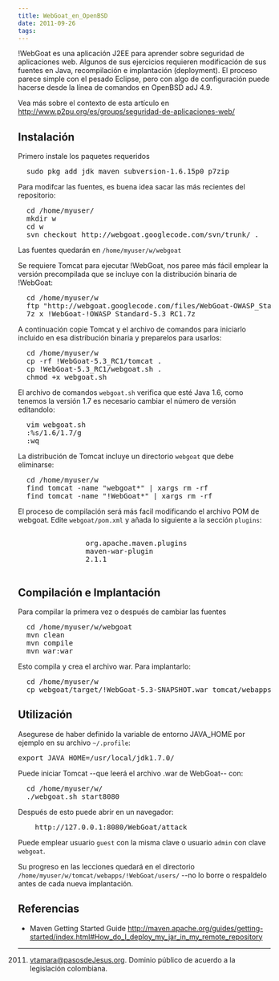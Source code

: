 ```yaml
---
title: WebGoat_en_OpenBSD
date: 2011-09-26
tags:
---
```

 !WebGoat es una aplicación J2EE para aprender sobre seguridad de aplicaciones web.    Algunos de sus ejercicios requieren modificación de sus fuentes en Java, recompilación e implantación (deployment).  El proceso parece simple con el pesado Eclipse, pero con algo de configuración puede hacerse desde la línea de comandos en OpenBSD adJ 4.9.

Vea más sobre el contexto de esta artículo en http://www.p2pu.org/es/groups/seguridad-de-aplicaciones-web/

## Instalación

Primero instale los paquetes requeridos
<pre>
  sudo pkg_add jdk maven subversion-1.6.15p0 p7zip
</pre>

Para modifcar las fuentes, es buena idea sacar las más recientes del repositorio:

<pre>
  cd /home/myuser/
  mkdir w
  cd w
  svn checkout http://webgoat.googlecode.com/svn/trunk/ .
</pre>

Las fuentes quedarán en ```/home/myuser/w/webgoat```


Se requiere Tomcat para ejecutar !WebGoat, nos paree más fácil emplear la versión precompilada que se incluye con la distribución binaria de !WebGoat:


<pre>
  cd /home/myuser/w
  ftp "http://webgoat.googlecode.com/files/WebGoat-OWASP_Standard-5.3_RC1.7z"
  7z x !WebGoat-!OWASP_Standard-5.3_RC1.7z
</pre>


A continuación copie Tomcat y el archivo de comandos para iniciarlo incluido en esa distribución binaria y preparelos para usarlos:

<pre>
  cd /home/myuser/w
  cp -rf !WebGoat-5.3_RC1/tomcat .
  cp !WebGoat-5.3_RC1/webgoat.sh .
  chmod +x webgoat.sh
</pre>

El archivo de comandos ```webgoat.sh``` verifica que esté Java 1.6, como tenemos la versión 1.7 es necesario  cambiar el número de versión editandolo:

<pre>
  vim webgoat.sh
  :%s/1.6/1.7/g
  :wq
</pre>

La distribución de Tomcat incluye un directorio ```webgoat``` que debe eliminarse:


<pre>
  cd /home/myuser/w
  find tomcat -name "webgoat*" | xargs rm -rf
  find tomcat -name "!WebGoat*" | xargs rm -rf
</pre>

El proceso de compilación será más facil modificando el archivo POM de webgoat. Edite ```webgoat/pom.xml``` y añada lo siguiente a la sección ```plugins```:
<pre>
            <plugin>
                <groupId>org.apache.maven.plugins</groupId>
                <artifactId>maven-war-plugin</artifactId>
                <version>2.1.1</version>
            </plugin>
</pre>


## Compilación e Implantación

Para compilar la primera vez o después de cambiar las fuentes
<pre>
  cd /home/myuser/w/webgoat
  mvn clean
  mvn compile
  mvn war:war
</pre>

Esto compila y crea el archivo war.  Para implantarlo:

<pre>
  cd /home/myuser/w
  cp webgoat/target/!WebGoat-5.3-SNAPSHOT.war tomcat/webapps/!WebGoat.war
</pre>

## Utilización

Asegurese de haber definido la variable de entorno JAVA_HOME por ejemplo en su archivo ```~/.profile```:
<pre>
export JAVA_HOME=/usr/local/jdk1.7.0/
</pre>
Puede iniciar Tomcat --que leerá el archivo .war de WebGoat-- con:

<pre>
  cd /home/myuser/w/
  ./webgoat.sh start8080
</pre>

Después de esto puede abrir en un navegador:

<pre>
    http://127.0.0.1:8080/WebGoat/attack
</pre>

Puede emplear usuario ```guest``` con la misma clave o usuario ```admin``` con clave ```webgoat```.

Su progreso en las lecciones quedará en el directorio  ```/home/myuser/w/tomcat/webapps/!WebGoat/users/``` --no lo borre o respaldelo antes de cada nueva implantación.


## Referencias

* Maven Getting Started Guide http://maven.apache.org/guides/getting-started/index.html#How_do_I_deploy_my_jar_in_my_remote_repository

----

2011. vtamara@pasosdeJesus.org. Dominio público de acuerdo a la legislación colombiana.
